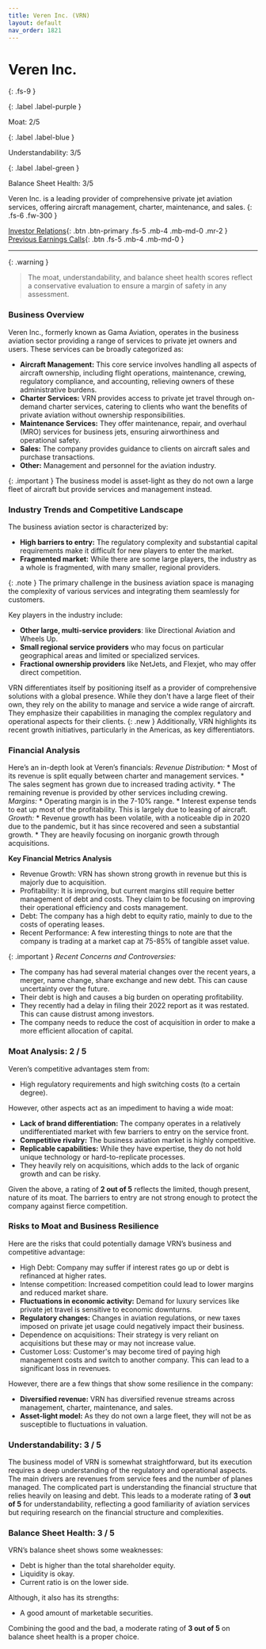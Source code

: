 ```yaml
---
title: Veren Inc. (VRN)
layout: default
nav_order: 1821
---
```


# Veren Inc.
{: .fs-9 }

{: .label .label-purple }

Moat: 2/5

{: .label .label-blue }

Understandability: 3/5

{: .label .label-green }

Balance Sheet Health: 3/5

Veren Inc. is a leading provider of comprehensive private jet aviation services, offering aircraft management, charter, maintenance, and sales.
{: .fs-6 .fw-300 }

[Investor Relations](https://www.google.com/search?q=VRN+investor+relations){: .btn .btn-primary .fs-5 .mb-4 .mb-md-0 .mr-2 }
[Previous Earnings Calls](https://discountingcashflows.com/company/VRN/transcripts/){: .btn .fs-5 .mb-4 .mb-md-0 }

---

{: .warning }
>The moat, understandability, and balance sheet health scores reflect a conservative evaluation to ensure a margin of safety in any assessment.



### Business Overview

Veren Inc., formerly known as Gama Aviation, operates in the business aviation sector providing a range of services to private jet owners and users. These services can be broadly categorized as:

*   **Aircraft Management:** This core service involves handling all aspects of aircraft ownership, including flight operations, maintenance, crewing, regulatory compliance, and accounting, relieving owners of these administrative burdens.
*   **Charter Services:** VRN provides access to private jet travel through on-demand charter services, catering to clients who want the benefits of private aviation without ownership responsibilities.
*   **Maintenance Services:** They offer maintenance, repair, and overhaul (MRO) services for business jets, ensuring airworthiness and operational safety.
*   **Sales:** The company provides guidance to clients on aircraft sales and purchase transactions.
*   **Other:** Management and personnel for the aviation industry.

{: .important }
The business model is asset-light as they do not own a large fleet of aircraft but provide services and management instead.

### Industry Trends and Competitive Landscape

The business aviation sector is characterized by:

*   **High barriers to entry:** The regulatory complexity and substantial capital requirements make it difficult for new players to enter the market.
*   **Fragmented market:** While there are some large players, the industry as a whole is fragmented, with many smaller, regional providers.

{: .note }
The primary challenge in the business aviation space is managing the complexity of various services and integrating them seamlessly for customers.

Key players in the industry include:

*   **Other large, multi-service providers**: like Directional Aviation and Wheels Up.
*   **Small regional service providers** who may focus on particular geographical areas and limited or specialized services.
*   **Fractional ownership providers** like NetJets, and Flexjet, who may offer direct competition.

VRN differentiates itself by positioning itself as a provider of comprehensive solutions with a global presence. While they don't have a large fleet of their own, they rely on the ability to manage and service a wide range of aircraft. They emphasize their capabilities in managing the complex regulatory and operational aspects for their clients.
{: .new }
Additionally, VRN highlights its recent growth initiatives, particularly in the Americas, as key differentiators.

### Financial Analysis

Here’s an in-depth look at Veren’s financials:
*Revenue Distribution:*
    *   Most of its revenue is split equally between charter and management services.
    *   The sales segment has grown due to increased trading activity.
    *   The remaining revenue is provided by other services including crewing.
*Margins:*
    *  Operating margin is in the 7-10% range.
    *  Interest expense tends to eat up most of the profitability. This is largely due to leasing of aircraft.
*Growth:*
    *   Revenue growth has been volatile, with a noticeable dip in 2020 due to the pandemic, but it has since recovered and seen a substantial growth.
    *  They are heavily focusing on inorganic growth through acquisitions.

**Key Financial Metrics Analysis**

*  Revenue Growth: VRN has shown strong growth in revenue but this is majorly due to acquisition.
*   Profitability: It is improving, but current margins still require better management of debt and costs. They claim to be focusing on improving their operational efficiency and costs management.
*    Debt: The company has a high debt to equity ratio, mainly to due to the costs of operating leases.
*    Recent Performance: A few interesting things to note are that the company is trading at a market cap at 75-85% of tangible asset value.

{: .important }
*Recent Concerns and Controversies:*
*  The company has had several material changes over the recent years, a merger, name change, share exchange and new debt. This can cause uncertainty over the future.
*  Their debt is high and causes a big burden on operating profitability.
*  They recently had a delay in filing their 2022 report as it was restated. This can cause distrust among investors.
*  The company needs to reduce the cost of acquisition in order to make a more efficient allocation of capital.

### Moat Analysis: 2 / 5

Veren’s competitive advantages stem from:
 * High regulatory requirements and high switching costs (to a certain degree).

However, other aspects act as an impediment to having a wide moat:
*   **Lack of brand differentiation:** The company operates in a relatively undifferentiated market with few barriers to entry on the service front.
*   **Competitive rivalry:** The business aviation market is highly competitive.
*   **Replicable capabilities:** While they have expertise, they do not hold unique technology or hard-to-replicate processes.
*  They heavily rely on acquisitions, which adds to the lack of organic growth and can be risky.

Given the above, a rating of **2 out of 5** reflects the limited, though present, nature of its moat. The barriers to entry are not strong enough to protect the company against fierce competition.

### Risks to Moat and Business Resilience

Here are the risks that could potentially damage VRN’s business and competitive advantage:
 * High Debt: Company may suffer if interest rates go up or debt is refinanced at higher rates.
*  Intense competition: Increased competition could lead to lower margins and reduced market share.
*   **Fluctuations in economic activity:** Demand for luxury services like private jet travel is sensitive to economic downturns.
*   **Regulatory changes:** Changes in aviation regulations, or new taxes imposed on private jet usage could negatively impact their business.
*  Dependence on acquisitions: Their strategy is very reliant on acquisitions but these may or may not increase value.
* Customer Loss: Customer's may become tired of paying high management costs and switch to another company. This can lead to a significant loss in revenues.
    
However, there are a few things that show some resilience in the company:
*  **Diversified revenue:** VRN has diversified revenue streams across management, charter, maintenance, and sales.
* **Asset-light model:** As they do not own a large fleet, they will not be as susceptible to fluctuations in valuation.

### Understandability: 3 / 5

The business model of VRN is somewhat straightforward, but its execution requires a deep understanding of the regulatory and operational aspects. The main drivers are revenues from service fees and the number of planes managed.
The complicated part is understanding the financial structure that relies heavily on leasing and debt.
This leads to a moderate rating of **3 out of 5** for understandability, reflecting a good familiarity of aviation services but requiring research on the financial structure and complexities.

### Balance Sheet Health: 3 / 5

VRN’s balance sheet shows some weaknesses:
* Debt is higher than the total shareholder equity.
*  Liquidity is okay.
* Current ratio is on the lower side.

Although, it also has its strengths:
* A good amount of marketable securities.

Combining the good and the bad, a moderate rating of **3 out of 5** on balance sheet health is a proper choice.
